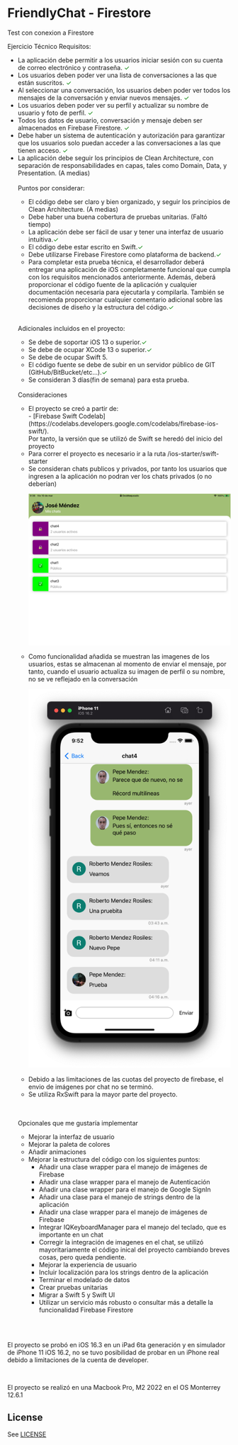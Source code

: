 # FriendlyChat - Firestore
Test con conexion a Firestore 

Ejercicio Técnico
Requisitos:
<ul>
<li> La aplicación debe permitir a los usuarios iniciar sesión con su cuenta de correo electrónico y contraseña. <span style="color: green">&#10003;</span></li>
<li> Los usuarios deben poder ver una lista de conversaciones a las que están suscritos. <span style="color: green">&#10003;</span></li>
<li> Al seleccionar una conversación, los usuarios deben poder ver todos los mensajes de la conversación y enviar nuevos mensajes. <span style="color: green">&#10003;</span></li>
<li>  Los usuarios deben poder ver su perfil y actualizar su nombre de usuario y foto de perfil. <span style="color: green">&#10003;</span></li>
<li> Todos los datos de usuario, conversación y mensaje deben ser almacenados en Firebase Firestore. <span style="color: green">&#10003;</span></li>
<li> Debe haber un sistema de autenticación y autorización para garantizar que los usuarios solo puedan acceder a las conversaciones a las que tienen acceso. <span style="color: green">&#10003;</span></li>
<li>La aplicación debe seguir los principios de Clean Architecture, con separación de
responsabilidades en capas, tales como Domain, Data, y Presentation. (A medias)</li>
<br/>
Puntos por considerar:
<ul>
<li>El código debe ser claro y bien organizado, y seguir los principios de Clean Architecture. (A medias) </li>
<li>Debe haber una buena cobertura de pruebas unitarias. (Faltó tiempo) </li>
<li>La aplicación debe ser fácil de usar y tener una interfaz de usuario intuitiva.<span style="color: green">&#10003;</span></li>
<li>El código debe estar escrito en Swift.<span style="color: green">&#10003;</span></li>
<li>Debe utilizarse Firebase Firestore como plataforma de backend.<span style="color: green">&#10003;</span></li>
<li>Para completar esta prueba técnica, el desarrollador deberá entregar una aplicación de iOS
completamente funcional que cumpla con los requisitos mencionados anteriormente. Además,
deberá proporcionar el código fuente de la aplicación y cualquier documentación necesaria
para ejecutarla y compilarla. También se recomienda proporcionar cualquier comentario
adicional sobre las decisiones de diseño y la estructura del código.<span style="color: green">&#10003;</span></li>
</ul>
<br/>

Adicionales incluidos en el proyecto:
<br/>

<ul>
<li>Se debe de soportar iOS 13 o superior.<span style="color: green">&#10003;</span></li>
<li>Se debe de ocupar XCode 13 o superior.<span style="color: green">&#10003;</span></li>
<li>Se debe de ocupar Swift 5.</li>
<li>El código fuente se debe de subir en un servidor público de GIT (GitHub/BitBucket/etc...).<span style="color: green">&#10003;</span></li>
<li>Se consideran 3 días(fin de semana) para esta prueba.</li>
</ul>

<br/>
Consideraciones
<ul>
<li>El proyecto se creó a partir de: <br/>
 - [Firebase Swift Codelab](https://codelabs.developers.google.com/codelabs/firebase-ios-swift/).
 <br/> Por tanto, la versión que se utilizó de Swift se heredó del inicio del proyecto
</li>
<li>Para correr el proyecto es necesario ir a la ruta /ios-starter/swift-starter</li>
<li>Se consideran chats publicos y privados, por tanto los usuarios que ingresen a la aplicación no podran ver los chats privados (o no deberían)
<p align="center">
  <img src="imagenes/IMG_0001.PNG"  width="750"/>
</p>
</li>
<li>Como funcionalidad añadida se muestran las imagenes de los usuarios, estas se almacenan al momento de enviar el mensaje, por tanto, cuando el usuario actualiza su imagen de perfil o su nombre, no se ve reflejado en la conversación
<p align="center">
  <img src="imagenes/IMG_0002.PNG"  width="750"/>
</p>
</li>
<li>Debido a las limitaciones de las cuotas del proyecto de firebase, el envio de imágenes por chat no se terminó.</li>
<li>Se utiliza RxSwift para la mayor parte del proyecto.</li>
</ul>
<br/>
<br/>

Opcionales que me gustaría implementar
<ul>
<li>Mejorar la interfaz de usuario</li>
<li>Mejorar la paleta de colores</li>
<li>Añadir animaciones</li>
<li>Mejorar la estructura del código con los siguientes puntos:
<ul>
<li>Añadir una clase wrapper para el manejo de imágenes de Firebase</li>
<li>Añadir una clase wrapper para el manejo de Autenticación</li>
<li>Añadir una clase wrapper para el manejo de Google SignIn</li>
<li>Añadir una clase para el manejo de strings dentro de la aplicación</li>
<li>Añadir una clase wrapper para el manejo de imágenes de Firebase</li>
<li>Integrar IQKeyboardManager para el manejo del teclado, que es importante en un chat </li>
<li>Corregir la integración de imagenes en el chat, se utilizó mayoritariamente el código inical del proyecto cambiando breves cosas, pero queda pendiente.</li>
<li>Mejorar la experiencia de usuario</li>
<li>Incluir localización para los strings dentro de la aplicación</li>
<li>Terminar el modelado de datos</li>
<li>Crear pruebas unitarias</li>
<li>Migrar a Swift 5 y Swift UI</li>
<li>Utilizar un servicio más robusto o consultar más a detalle la funcionalidad Firebase Firestore</li>
</ul>
</li>
</ul>
</li>
</ul>

<br/>
<br/>

El proyecto se probó en iOS 16.3 en un iPad 6ta generación y en simulador de iPhone 11 iOS 16.2,
no se tuvo posibilidad de probar en un iPhone real debido a limitaciones de la cuenta de developer.

<br/>

El proyecto se realizó en una Macbook Pro, M2 2022 en el OS Monterrey 12.6.1


## License
See [LICENSE](LICENSE)
